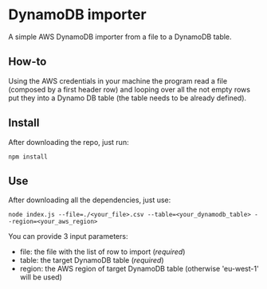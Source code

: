 # DynamoDB importer

A simple AWS DynamoDB importer from a file to a DynamoDB table.

## How-to

Using the AWS credentials in your machine the program read a file (composed by a first header row) and looping over all the not empty rows put they into a Dynamo DB table (the table needs to be already defined).

## Install

After downloading the repo, just run:

```
npm install
```

## Use

After downloading all the dependencies, just use:

```
node index.js --file=./<your_file>.csv --table=<your_dynamodb_table> --region=<your_aws_region>
```

You can provide 3 input parameters:

* file: the file with the list of row to import (*required*)
* table: the target DynamoDB table (*required*)
* region: the AWS region of target DynamoDB table (otherwise 'eu-west-1' will be used)
